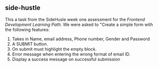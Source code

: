 ## side-hustle

This a task from the SideHusle week one assessment for the *Frontend Development Learning Path*. We were asked to "Create a simple form with the following features:
1. Takes in Name, email address, Phone number, Gender and Password 
2. A SUBMIT button. 
3. On submit must highlight the empty block. 
4. Error message when entering the wrong format of email ID. 
5. Display a success message on successful submission
